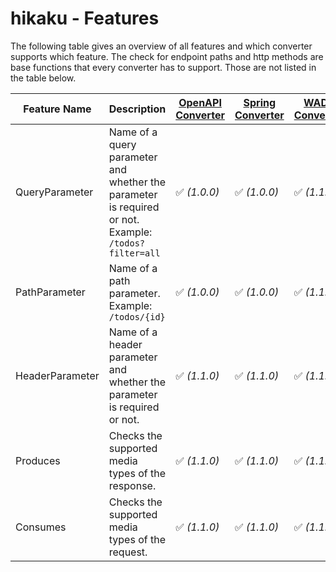 # hikaku - Features

The following table gives an overview of all features and which converter supports which feature.
The check for endpoint paths and http methods are base functions that every converter has to support. Those are not listed in the table below.

| Feature Name | Description | [OpenAPI Converter](openapi.md)| [Spring Converter](spring.md) | [WADL Converter](wadl.md) | [ktor Converter](ktor.md) | [RAML Converter](raml.md) |
| --- | --- | --- | --- | --- | --- | --- |
| QueryParameter | Name of a query parameter and whether the parameter is required or not. Example: `/todos?filter=all`| ✅ _(1.0.0)_ | ✅ _(1.0.0)_ | ✅ _(1.1.0)_ | ❌ | ❌ |
| PathParameter | Name of a path parameter. Example: `/todos/{id}`| ✅ _(1.0.0)_ | ✅ _(1.0.0)_ | ✅ _(1.1.0)_ | ✅ _(1.2.0)_ | ❌ |
| HeaderParameter | Name of a header parameter and whether the parameter is required or not. | ✅ _(1.1.0)_ | ✅ _(1.1.0)_ | ✅ _(1.1.0)_ | ❌ | ❌ |
| Produces | Checks the supported media types of the response. | ✅ _(1.1.0)_ | ✅ _(1.1.0)_ | ✅ _(1.1.0)_ | ❌ | ❌ |
| Consumes | Checks the supported media types of the request. | ✅ _(1.1.0)_ | ✅ _(1.1.0)_ | ✅ _(1.1.0)_ | ❌ | ❌ |